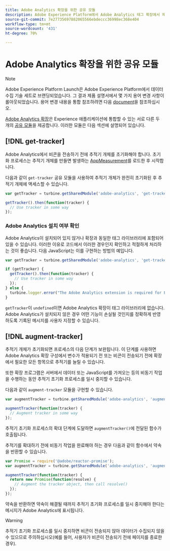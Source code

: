 ```yaml
---
title: Adobe Analytics 확장을 위한 공유 모듈
description: Adobe Experience Platform에서 Adobe Analytics 태그 확장에서 제공하는 공유 라이브러리 모듈에 대해 알아봅니다.
source-git-commit: 7e27735697882065566ebdeccc36998ec368e404
workflow-type: tm+mt
source-wordcount: '431'
ht-degree: 70%

---
```


# Adobe Analytics 확장을 위한 공유 모듈

>[!NOTE]
>
>Adobe Experience Platform Launch은 Adobe Experience Platform에서 데이터 수집 기술 세트로 브랜딩되었습니다. 그 결과 제품 설명서에서 몇 가지 용어 변경 사항이 롤아웃되었습니다. 용어 변경 내용을 통합 참조하려면 다음 [document](../../../term-updates.md)을 참조하십시오.

[Adobe Analytics 확장](./overview.md)은 Experience 애플리케이션에 통합할 수 있는 서로 다른 두 개의 [공유 모듈](../../../extension-dev/web/shared.md)을 제공합니다. 이러한 모듈은 다음 섹션에 설명되어 있습니다.

## [!DNL get-tracker]

Adobe Analytics에서 비콘을 전송하기 전에 추적기 개체를 초기화해야 합니다. 초기화 프로세스는 추적기 개체를 만들면 발생하는 [AppMeasurement](https://experienceleague.adobe.com/docs/analytics/implementation/js/overview.html)를 로드한 후 시작합니다.

다음과 같이 `get-tracker` 공유 모듈을 사용하여 추적기 개체가 완전히 초기화된 후 추적기 개체에 액세스할 수 있습니다.

```js
var getTracker = turbine.getSharedModule('adobe-analytics', 'get-tracker');

getTracker().then(function(tracker) {
  // Use tracker in some way
});
```

### Adobe Analytics 설치 여부 확인

Adobe Analytics이 설치되어 있지 않거나 확장과 동일한 태그 라이브러리에 포함되어 있을 수 있습니다. 이러한 이유로 코드에서 이러한 경우인지 확인하고 적절하게 처리하는 것이 좋습니다. 다음 JavaScript는 이를 구현하는 방법의 예입니다.

```js
var getTracker = turbine.getSharedModule('adobe-analytics', 'get-tracker');

if (getTracker) {
  getTracker().then(function(tracker) {
    // Use tracker in some way
  });
} else {
  turbine.logger.error("The Adobe Analytics extension is required for Extension XYZ to function properly.");
}
```

`getTracker`이 `undefined`이면 Adobe Analytics 확장이 태그 라이브러리에 없습니다. Adobe Analytics가 설치되지 않은 경우 어떤 기능이 손실될 것인지를 정확하게 반영하도록 기록된 메시지를 사용자 지정할 수 있습니다.


## [!DNL augment-tracker]

추적기 개체가 초기화되면 프로세스의 다음 단계가 보완됩니다. 이 단계를 사용하면 Adobe Analytics 확장 구성에서 변수가 적용되기 전 또는 비콘이 전송되기 전에 확장에서 필요한 모든 항목으로 추적기를 늘릴 수 있습니다.

또한 확장 프로그램은 서버에서 데이터 또는 JavaScript를 가져오는 등의 비동기 작업을 수행하는 동안 추적기 초기화 프로세스를 일시 중지할 수 있습니다.

다음과 같이 `augment-tracker` 모듈을 구현할 수 있습니다.

```js
var augmentTracker = turbine.getSharedModule('adobe-analytics', 'augment-tracker');

augmentTracker(function(tracker) {
  // Augment tracker in some way
});
```

추적기 초기화 프로세스의 확대 단계에 도달하면 `augmentTracker()`에 전달된 함수가 호출됩니다.

추적기를 확대하기 전에 비동기 작업을 완료해야 하는 경우 다음과 같이 함수에서 약속을 반환할 수 있습니다.

```js
var Promise = require('@adobe/reactor-promise');
var augmentTracker = turbine.getSharedModule('adobe-analytics', 'augment-tracker');

augmentTracker(function(tracker) {
  return new Promise(function(resolve) {
    // Augment the tracker object, then call resolve()
  });
});
```

약속을 반환하면 약속이 해결될 때까지 추적기 초기화 프로세스를 일시 중지해야 한다는 메시지가 Adobe Analytics에 표시됩니다.

>[!WARNING]
>
>추적기 초기화 프로세스를 일시 중지하면 비콘이 전송되지 않아 데이터가 수집되지 않을 수 있으므로 주의하십시오(예를 들어, 사용자가 비콘이 전송되기 전에 페이지를 종료한 경우).

